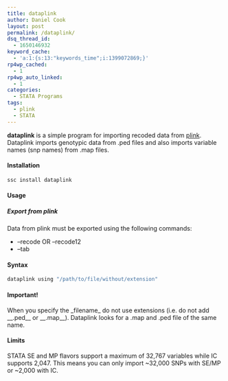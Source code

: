 ```yaml
---
title: dataplink
author: Daniel Cook
layout: post
permalink: /dataplink/
dsq_thread_id:
  - 1650146932
keyword_cache:
  - 'a:1:{s:13:"keywords_time";i:1399072869;}'
rp4wp_cached:
  - 1
rp4wp_auto_linked:
  - 1
categories:
  - STATA Programs
tags:
  - plink
  - STATA
---
```



**dataplink** is a simple program for importing recoded data from [plink][1]. Dataplink imports genotypic data from .ped files and also imports variable names (snp names) from .map files.

#### Installation

```bash
ssc install dataplink
```

#### Usage

##### Export from plink

Data from plink must be exported using the following commands:

  * &#8211;recode OR &#8211;recode12
  * &#8211;tab

#### Syntax

```bash 
dataplink using "/path/to/file/without/extension"
```

<div class="alert alert-warning">
  <h4>Important!</h4>
  
  <p>
    When you specify the _filename_ do not use extensions (i.e. do not add __.ped__ or __.map__). Dataplink looks for a .map and .ped file of the same name. </div> 
    
#### Limits

STATA SE and MP flavors support a maximum of 32,767 variables while IC supports 2,047. This means you can only import ~32,000 SNPs with SE/MP or ~2,000 with IC.

 [1]: http://pngu.mgh.harvard.edu/~purcell/plink/